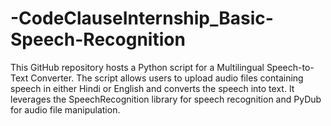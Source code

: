 # -CodeClauseInternship_Basic-Speech-Recognition
This GitHub repository hosts a Python script for a Multilingual Speech-to-Text Converter. The script allows users to upload audio files containing speech in either Hindi or English and converts the speech into text. It leverages the SpeechRecognition library for speech recognition and PyDub for audio file manipulation.
